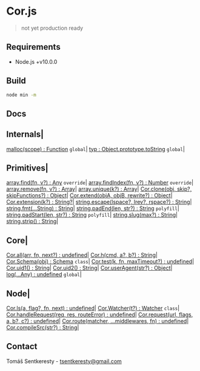 # Cor.js

> not yet production ready

## Requirements

- Node.js +v10.0.0

## Build

```bash
node min -m
```

## Docs

Internals|
-
[malloc(scope) : Function]() `global`|
[typ : Object.prototype.toString]() `global`|


Primitives|
-
[array.find(fn, v?) : Any]() `override`|
[array.findIndex(fn, v?) : Number]() `override`|
[array.remove(fn, v?) : Array]()|
[array.unique(k?) : Array]()|
[Cor.clone(obj, skip?, skipFunctions?) : Object]()|
[Cor.extend(objA, objB, rewrite?) : Object]()|
[Cor.extension(k?) : String?]()|
[string.escape(lspace?, lrev?, rspace?) : String]()|
[string.fmt(...String) : String]()|
[string.padEnd(len, str?) : String]() `polyfill`|
[string.padStart(len, str?) : String]() `polyfill`|
[string.slug(max?) : String]()|
[string.strip() : String]()|


Core|
-
[Cor.all(arr, fn, next?) : undefined]()|
[Cor.h(cmd, a?, b?) : String]()|
[Cor.Schema(obj) : Schema]() `class`|
[Cor.test(k, fn, maxTimeout?) : undefined]()|
[Cor.uid1() : String]()|
[Cor.uid2() : String]()|
[Cor.userAgent(str?) : Object]()|
[log(...Any) : undefined]() `global`|


Node|
-
[Cor.ls(a, flag?, fn, next) : undefined]()|
[Cor.Watcher(t?) : Watcher]() `class`|
[Cor.handleRequest(req, res, routeError) : undefined]()|
[Cor.request(url, flags, a, b?, c?) : undefined]()|
[Cor.route(matcher, ...middlewares, fn) : undefined]()|
[Cor.compileSrc(str?) : String]()|


## Contact

Tomáš Sentkeresty - [tsentkeresty@gmail.com](mailto:tsentkeresty@gmail.com)
